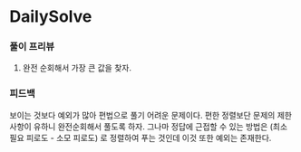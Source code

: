 # DailySolve 

### 풀이 프리뷰

1. 완전 순회해서 가장 큰 값을 찾자.
        
### 피드백

보이는 것보다 예외가 많아 편법으로 풀기 어려운 문제이다. 편한 정렬보단 문제의 제한사항이 유하니 완전순회해서 풀도록 하자.
그나마 정답에 근접할 수 있는 방법은 (최소 필요 피로도 - 소모 피로도) 로 정렬하여 푸는 것인데 이것 또한 예외는 존재한다.

